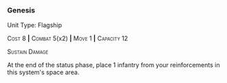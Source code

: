 ### **Genesis**

Unit Type: Flagship 

<span style="font-variant:small-caps;">Cost</span> 8 __|__ <span style="font-variant:small-caps;">Combat</span> 5(x2) __|__ <span style="font-variant:small-caps;">Move</span> 1 __|__ <span style="font-variant:small-caps;">Capacity</span> 12

<span style="font-variant:small-caps;">Sustain Damage</span>

At the end of the status phase, place 1 infantry from your reinforcements in this system's space area.
